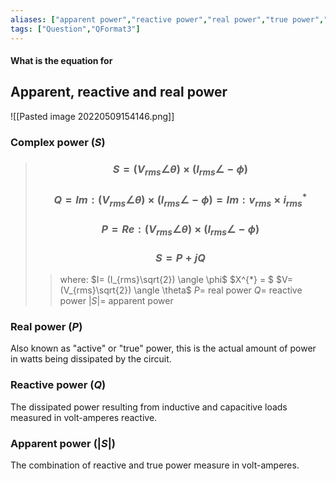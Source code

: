 ```yaml
---
aliases: ["apparent power","reactive power","real power","true power","active power"]
tags: ["Question","QFormat3"]
---
```


#### What is the equation for
## Apparent, reactive and real power

![[Pasted image 20220509154146.png]]

### Complex power ($S$)

> ### $$ S = (V_{rms}\angle \theta) \times (I_{rms}\angle -\phi) $$ 
> ### $$ Q = Im: (V_{rms}\angle \theta) \times (I_{rms}\angle -\phi)= Im: v_{rms} \times i^{*}_{rms} $$ 
> ### $$ P = Re: (V_{rms}\angle \theta) \times (I_{rms}\angle -\phi) $$ 
> ### $$ S = P + jQ $$
>> where:
>> $I= (I_{rms}\sqrt{2}) \angle \phi$ 
>> $X^{*} = $
>> $V= (V_{rms}\sqrt{2}) \angle \theta$ 
>> $P=$ real power
>> $Q=$ reactive power
>> $|S|=$ apparent power

### Real power ($P$)
Also known as "active" or "true" power, this is the actual amount of power in watts being dissipated by the circuit.

### Reactive power ($Q$)
The dissipated power resulting from inductive and capacitive loads measured in volt-amperes reactive.

### Apparent power ($|S|$)
The combination of reactive and true power measure in volt-amperes. 
